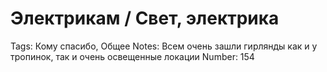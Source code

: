 # Электрикам / Свет, электрика

Tags: Кому спасибо, Общее
Notes: Всем очень зашли гирлянды как и у тропинок, так и очень освещенные локации
Number: 154